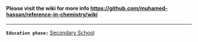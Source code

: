 #### Please visit the wiki for more info https://github.com/muhamed-hassan/reference-in-chemistry/wiki

***

**`Education phase:`** [Secondary School](https://en.wikipedia.org/wiki/Secondary_school)
